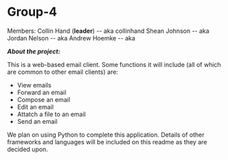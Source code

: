 # Group-4
Members:
Collin Hand (**leader**) -- aka collinhand
Shean Johnson -- aka 
Jordan Nelson -- aka 
Andrew Hoemke -- aka


_**About the project:**_

This is a web-based email client. Some functions it will include (all of which are common to other email clients) are:
  - View emails
  - Forward an email
  - Compose an email
  - Edit an email
  - Attatch a file to an email
  - Send an email

We plan on using Python to complete this application. Details of other frameworks and languages will be included on this readme as they are decided upon.
